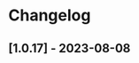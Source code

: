 # Changelog

<!-- Do not change the line immediately below this comment, the build system will replace it with the actual version and date. -->

## [1.0.17] - 2023-08-08

